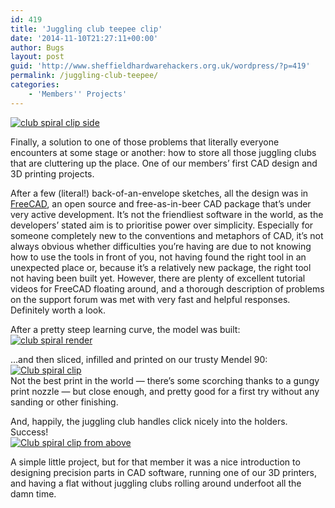 ```yaml
---
id: 419
title: 'Juggling club teepee clip'
date: '2014-11-10T21:27:11+00:00'
author: Bugs
layout: post
guid: 'http://www.sheffieldhardwarehackers.org.uk/wordpress/?p=419'
permalink: /juggling-club-teepee/
categories:
    - 'Members'' Projects'
---
```


[![club spiral clip side](https://www.sheffieldhackspace.org.uk/wordpress/wp-content/uploads/2014/11/IMG_20141018_1625211.jpg)](https://www.sheffieldhackspace.org.uk/wordpress/wp-content/uploads/2014/11/IMG_20141018_1625211.jpg)

Finally, a solution to one of those problems that literally everyone encounters at some stage or another: how to store all those juggling clubs that are cluttering up the place. One of our members’ first CAD design and 3D printing projects.

After a few (literal!) back-of-an-envelope sketches, all the design was in [FreeCAD](http://www.freecadweb.org/ "FreeCAD"), an open source and free-as-in-beer CAD package that’s under very active development. It’s not the friendliest software in the world, as the developers’ stated aim is to prioritise power over simplicity. Especially for someone completely new to the conventions and metaphors of CAD, it’s not always obvious whether difficulties you’re having are due to not knowing how to use the tools in front of you, not having found the right tool in an unexpected place or, because it’s a relatively new package, the right tool not having been built yet. However, there are plenty of excellent tutorial videos for FreeCAD floating around, and a thorough description of problems on the support forum was met with very fast and helpful responses. Definitely worth a look.

After a pretty steep learning curve, the model was built:  
[![club spiral render](https://www.sheffieldhackspace.org.uk/wordpress/wp-content/uploads/2014/11/club-spiral-render.jpg)](https://www.sheffieldhackspace.org.uk/wordpress/wp-content/uploads/2014/11/club-spiral-render.jpg)

…and then sliced, infilled and printed on our trusty Mendel 90:  
[![Club spiral clip](https://www.sheffieldhackspace.org.uk/wordpress/wp-content/uploads/2014/11/IMG_20141018_1618141.jpg)](https://www.sheffieldhackspace.org.uk/wordpress/wp-content/uploads/2014/11/IMG_20141018_1618141.jpg)  
Not the best print in the world — there’s some scorching thanks to a gungy print nozzle — but close enough, and pretty good for a first try without any sanding or other finishing.

And, happily, the juggling club handles click nicely into the holders. Success!  
[![Club spiral clip from above](https://www.sheffieldhackspace.org.uk/wordpress/wp-content/uploads/2014/11/IMG_20141018_1622361.jpg)](https://www.sheffieldhackspace.org.uk/wordpress/wp-content/uploads/2014/11/IMG_20141018_1622361.jpg)

A simple little project, but for that member it was a nice introduction to designing precision parts in CAD software, running one of our 3D printers, and having a flat without juggling clubs rolling around underfoot all the damn time.
<!--- path/to this posts images is ![]({{ site.baseurl }}/assets/blog/2014-11-10-juggling-club-teepee/ --->
